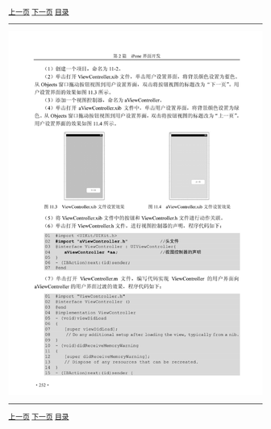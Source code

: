 [上一页](263.md) [下一页](265.md) [目录](../README.md)

***

![264](../images/264.png)

***

[上一页](263.md) [下一页](265.md) [目录](../README.md)